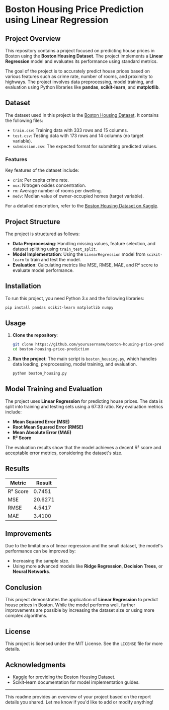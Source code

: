 # Boston Housing Price Prediction using Linear Regression

## Project Overview
This repository contains a project focused on predicting house prices in Boston using the **Boston Housing Dataset**. The project implements a **Linear Regression** model and evaluates its performance using standard metrics.

The goal of the project is to accurately predict house prices based on various features such as crime rate, number of rooms, and proximity to highways. The project involves data preprocessing, model training, and evaluation using Python libraries like **pandas**, **scikit-learn**, and **matplotlib**.

## Dataset
The dataset used in this project is the [Boston Housing Dataset](https://www.kaggle.com/c/boston-housing). It contains the following files:
- `train.csv`: Training data with 333 rows and 15 columns.
- `test.csv`: Testing data with 173 rows and 14 columns (no target variable).
- `submission.csv`: The expected format for submitting predicted values.

### Features
Key features of the dataset include:
- `crim`: Per capita crime rate.
- `nox`: Nitrogen oxides concentration.
- `rm`: Average number of rooms per dwelling.
- `medv`: Median value of owner-occupied homes (target variable).

For a detailed description, refer to the [Boston Housing Dataset on Kaggle](https://www.kaggle.com/c/boston-housing).

## Project Structure
The project is structured as follows:
- **Data Preprocessing**: Handling missing values, feature selection, and dataset splitting using `train_test_split`.
- **Model Implementation**: Using the `LinearRegression` model from `scikit-learn` to train and test the model.
- **Evaluation**: Calculating metrics like MSE, RMSE, MAE, and R² score to evaluate model performance.

## Installation
To run this project, you need Python 3.x and the following libraries:
```bash
pip install pandas scikit-learn matplotlib numpy
```

## Usage
1. **Clone the repository**:
   ```bash
   git clone https://github.com/yourusername/boston-housing-price-prediction.git
   cd boston-housing-price-prediction
   ```
2. **Run the project**:
   The main script is `boston_housing.py`, which handles data loading, preprocessing, model training, and evaluation.
   ```bash
   python boston_housing.py
   ```

## Model Training and Evaluation
The project uses **Linear Regression** for predicting house prices. The data is split into training and testing sets using a 67:33 ratio. Key evaluation metrics include:

- **Mean Squared Error (MSE)**
- **Root Mean Squared Error (RMSE)**
- **Mean Absolute Error (MAE)**
- **R² Score**

The evaluation results show that the model achieves a decent R² score and acceptable error metrics, considering the dataset's size.

## Results
| Metric             | Result  |
|--------------------|---------|
| R² Score           | 0.7451  |
| MSE                | 20.6271 |
| RMSE               | 4.5417  |
| MAE                | 3.4100  |

## Improvements
Due to the limitations of linear regression and the small dataset, the model's performance can be improved by:
- Increasing the sample size.
- Using more advanced models like **Ridge Regression**, **Decision Trees**, or **Neural Networks**.

## Conclusion
This project demonstrates the application of **Linear Regression** to predict house prices in Boston. While the model performs well, further improvements are possible by increasing the dataset size or using more complex algorithms.

## License
This project is licensed under the MIT License. See the `LICENSE` file for more details.

## Acknowledgments
- [Kaggle](https://www.kaggle.com/c/boston-housing) for providing the Boston Housing Dataset.
- Scikit-learn documentation for model implementation guides.

---

This readme provides an overview of your project based on the report details you shared. Let me know if you'd like to add or modify anything!
